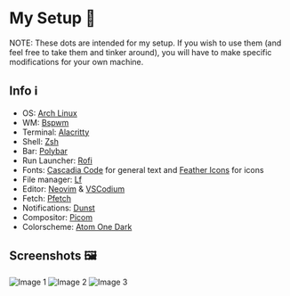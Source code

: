 # My Setup 🖤

NOTE: These dots are intended for my setup. If you wish to use them (and feel free to take them and tinker around), you will have to make specific modifications
for your own machine.

## Info ℹ️

- OS: [Arch Linux](https://archlinux.org/)
- WM: [Bspwm](https://github.com/baskerville/bspwm)
- Terminal: [Alacritty](https://github.com/alacritty/alacritty)
- Shell: [Zsh](https://www.zsh.org/)
- Bar: [Polybar](https://github.com/polybar/polybar)
- Run Launcher: [Rofi](https://github.com/davatorium/rofi)
- Fonts: [Cascadia Code](https://github.com/microsoft/cascadia-code) for general text and [Feather Icons](https://feathericons.com/) for icons
- File manager: [Lf](https://github.com/gokcehan/lf)
- Editor: [Neovim](https://neovim.io/) & [VSCodium](https://vscodium.com/)
- Fetch: [Pfetch](https://github.com/dylanaraps/pfetch)
- Notifications: [Dunst](https://github.com/dunst-project/dunst)
- Compositor: [Picom](https://github.com/yshui/picom)
- Colorscheme: [Atom One Dark](https://atom.io/themes/one-dark-syntax)

## Screenshots 🖼️

![Image 1](./screenshots/ss-1.png)
![Image 2](./screenshots/ss-2.png)
![Image 3](./screenshots/ss-3.png)
